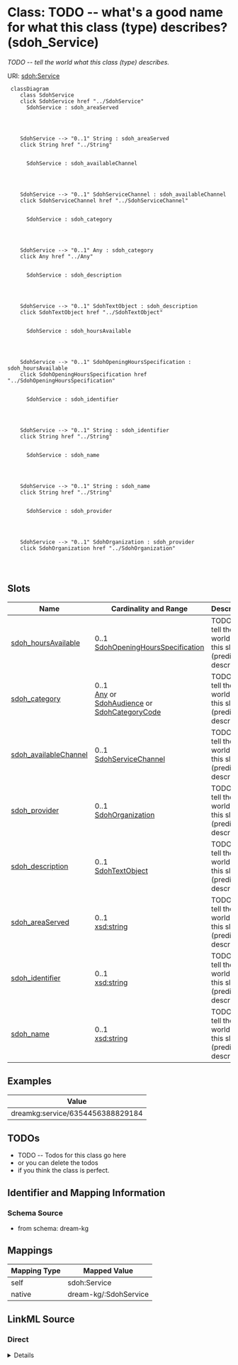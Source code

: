 

# Class: TODO -- what's a good name for what this class (type) describes? (sdoh_Service)


_TODO -- tell the world what this class (type) describes._





URI: [sdoh:Service](http://schema.org/Service)






```mermaid
 classDiagram
    class SdohService
    click SdohService href "../SdohService"
      SdohService : sdoh_areaServed
        
          
    
    
    SdohService --> "0..1" String : sdoh_areaServed
    click String href "../String"

        
      SdohService : sdoh_availableChannel
        
          
    
    
    SdohService --> "0..1" SdohServiceChannel : sdoh_availableChannel
    click SdohServiceChannel href "../SdohServiceChannel"

        
      SdohService : sdoh_category
        
          
    
    
    SdohService --> "0..1" Any : sdoh_category
    click Any href "../Any"

        
      SdohService : sdoh_description
        
          
    
    
    SdohService --> "0..1" SdohTextObject : sdoh_description
    click SdohTextObject href "../SdohTextObject"

        
      SdohService : sdoh_hoursAvailable
        
          
    
    
    SdohService --> "0..1" SdohOpeningHoursSpecification : sdoh_hoursAvailable
    click SdohOpeningHoursSpecification href "../SdohOpeningHoursSpecification"

        
      SdohService : sdoh_identifier
        
          
    
    
    SdohService --> "0..1" String : sdoh_identifier
    click String href "../String"

        
      SdohService : sdoh_name
        
          
    
    
    SdohService --> "0..1" String : sdoh_name
    click String href "../String"

        
      SdohService : sdoh_provider
        
          
    
    
    SdohService --> "0..1" SdohOrganization : sdoh_provider
    click SdohOrganization href "../SdohOrganization"

        
      
```




<!-- no inheritance hierarchy -->


## Slots

| Name | Cardinality and Range | Description | Inheritance |
| ---  | --- | --- | --- |
| [sdoh_hoursAvailable](../slots/sdoh_hoursAvailable.md) | 0..1 <br/> [SdohOpeningHoursSpecification](../classes/SdohOpeningHoursSpecification.md) | TODO -- tell the world what this slot (predicate) describes | direct |
| [sdoh_category](../slots/sdoh_category.md) | 0..1 <br/> [Any](../classes/Any.md)&nbsp;or&nbsp;<br />[SdohAudience](../classes/SdohAudience.md)&nbsp;or&nbsp;<br />[SdohCategoryCode](../classes/SdohCategoryCode.md) | TODO -- tell the world what this slot (predicate) describes | direct |
| [sdoh_availableChannel](../slots/sdoh_availableChannel.md) | 0..1 <br/> [SdohServiceChannel](../classes/SdohServiceChannel.md) | TODO -- tell the world what this slot (predicate) describes | direct |
| [sdoh_provider](../slots/sdoh_provider.md) | 0..1 <br/> [SdohOrganization](../classes/SdohOrganization.md) | TODO -- tell the world what this slot (predicate) describes | direct |
| [sdoh_description](../slots/sdoh_description.md) | 0..1 <br/> [SdohTextObject](../classes/SdohTextObject.md) | TODO -- tell the world what this slot (predicate) describes | direct |
| [sdoh_areaServed](../slots/sdoh_areaServed.md) | 0..1 <br/> [xsd:string](http://www.w3.org/2001/XMLSchema#string) | TODO -- tell the world what this slot (predicate) describes | direct |
| [sdoh_identifier](../slots/sdoh_identifier.md) | 0..1 <br/> [xsd:string](http://www.w3.org/2001/XMLSchema#string) | TODO -- tell the world what this slot (predicate) describes | direct |
| [sdoh_name](../slots/sdoh_name.md) | 0..1 <br/> [xsd:string](http://www.w3.org/2001/XMLSchema#string) | TODO -- tell the world what this slot (predicate) describes | direct |










## Examples

| Value |
| --- |
| dreamkg:service/6354456388829184 |

## TODOs

* TODO -- Todos for this class go here
* or you can delete the todos
* if you think the class is perfect.

## Identifier and Mapping Information







### Schema Source


* from schema: dream-kg




## Mappings

| Mapping Type | Mapped Value |
| ---  | ---  |
| self | sdoh:Service |
| native | dream-kg/:SdohService |







## LinkML Source

<!-- TODO: investigate https://stackoverflow.com/questions/37606292/how-to-create-tabbed-code-blocks-in-mkdocs-or-sphinx -->

### Direct

<details>
```yaml
name: sdoh_Service
description: TODO -- tell the world what this class (type) describes.
title: TODO -- what's a good name for what this class (type) describes?
todos:
- TODO -- Todos for this class go here
- or you can delete the todos
- if you think the class is perfect.
notes:
- There are 87 instances of this class.
examples:
- value: dreamkg:service/6354456388829184
from_schema: dream-kg
slots:
- sdoh_hoursAvailable
- sdoh_category
- sdoh_availableChannel
- sdoh_provider
- sdoh_description
- sdoh_areaServed
- sdoh_identifier
- sdoh_name
class_uri: sdoh:Service

```
</details>

### Induced

<details>
```yaml
name: sdoh_Service
description: TODO -- tell the world what this class (type) describes.
title: TODO -- what's a good name for what this class (type) describes?
todos:
- TODO -- Todos for this class go here
- or you can delete the todos
- if you think the class is perfect.
notes:
- There are 87 instances of this class.
examples:
- value: dreamkg:service/6354456388829184
from_schema: dream-kg
attributes:
  sdoh_hoursAvailable:
    name: sdoh_hoursAvailable
    description: TODO -- tell the world what this slot (predicate) describes.
    todos:
    - TODO -- Todos for this slot go here
    - or you can delete the todos
    - if you think the class is perfect.
    comments:
    - 609 occurrences with subject type sdoh_Service and object type sdoh_OpeningHoursSpecification.
    examples:
    - value: dreamkg:service/5385341432496128 sdoh:hoursAvailable dreamkg:service/hours/thursday/5385341432496128
    from_schema: dream-kg
    rank: 1000
    slot_uri: sdoh:hoursAvailable
    alias: sdoh_hoursAvailable
    owner: sdoh_Service
    domain_of:
    - sdoh_Service
    range: sdoh_OpeningHoursSpecification
  sdoh_category:
    name: sdoh_category
    description: TODO -- tell the world what this slot (predicate) describes.
    todos:
    - TODO -- Todos for this slot go here
    - or you can delete the todos
    - if you think the class is perfect.
    comments:
    - 539 occurrences with subject type sdoh_Service and object type sdoh_Audience.
    - 806 occurrences with subject type sdoh_Service and object type sdoh_CategoryCode.
    examples:
    - value: dreamkg:service/6032260047568896 sdoh:category dreamkg:category/audience/Adults18
    - value: dreamkg:service/6378689670414336 sdoh:category dreamkg:category/cost/ReducedCost
    from_schema: dream-kg
    rank: 1000
    slot_uri: sdoh:category
    alias: sdoh_category
    owner: sdoh_Service
    domain_of:
    - sdoh_Service
    range: Any
    any_of:
    - range: sdoh_Audience
    - range: sdoh_CategoryCode
  sdoh_availableChannel:
    name: sdoh_availableChannel
    description: TODO -- tell the world what this slot (predicate) describes.
    todos:
    - TODO -- Todos for this slot go here
    - or you can delete the todos
    - if you think the class is perfect.
    comments:
    - 174 occurrences with subject type sdoh_Service and object type sdoh_ServiceChannel.
    examples:
    - value: dreamkg:service/4542572480692224 sdoh:availableChannel dreamkg:service/channel/P-4542572480692224
    from_schema: dream-kg
    rank: 1000
    slot_uri: sdoh:availableChannel
    alias: sdoh_availableChannel
    owner: sdoh_Service
    domain_of:
    - sdoh_Service
    range: sdoh_ServiceChannel
  sdoh_provider:
    name: sdoh_provider
    description: TODO -- tell the world what this slot (predicate) describes.
    todos:
    - TODO -- Todos for this slot go here
    - or you can delete the todos
    - if you think the class is perfect.
    comments:
    - 87 occurrences with subject type sdoh_Service and object type sdoh_Organization.
    examples:
    - value: dreamkg:service/4955538569953280 sdoh:provider dreamkg:service/provider/4955538569953280
    from_schema: dream-kg
    rank: 1000
    slot_uri: sdoh:provider
    alias: sdoh_provider
    owner: sdoh_Service
    domain_of:
    - sdoh_Service
    range: sdoh_Organization
  sdoh_description:
    name: sdoh_description
    description: TODO -- tell the world what this slot (predicate) describes.
    todos:
    - TODO -- Todos for this slot go here
    - or you can delete the todos
    - if you think the class is perfect.
    comments:
    - 87 occurrences with subject type sdoh_Service and object type sdoh_TextObject.
    examples:
    - value: dreamkg:service/6566876511207424 sdoh:description dreamkg:service/desc/6566876511207424
    from_schema: dream-kg
    rank: 1000
    slot_uri: sdoh:description
    alias: sdoh_description
    owner: sdoh_Service
    domain_of:
    - sdoh_Service
    range: sdoh_TextObject
  sdoh_areaServed:
    name: sdoh_areaServed
    description: TODO -- tell the world what this slot (predicate) describes.
    todos:
    - TODO -- Todos for this slot go here
    - or you can delete the todos
    - if you think the class is perfect.
    comments:
    - 87 occurrences with subject type sdoh_Service and object type string.
    examples:
    - value: 'dreamkg:service/4721819823112192 sdoh:areaServed This program covers
        residents of the following counties: Bucks County, PA, Burlington County,
        PA, Camden County, PA, Cecil County, PA, Chester County, PA, Delaware County,
        PA, Gloucester County, PA, Montgomery County, PA, New Castle County, PA, Philadelphia
        County, PA and Salem County, PA.'
    from_schema: dream-kg
    rank: 1000
    slot_uri: sdoh:areaServed
    alias: sdoh_areaServed
    owner: sdoh_Service
    domain_of:
    - sdoh_Service
    range: string
  sdoh_identifier:
    name: sdoh_identifier
    description: TODO -- tell the world what this slot (predicate) describes.
    todos:
    - TODO -- Todos for this slot go here
    - or you can delete the todos
    - if you think the class is perfect.
    comments:
    - 87 occurrences with subject type sdoh_Service and object type string.
    - 39 occurrences with subject type sdoh_AdministrativeArea and object type string.
    examples:
    - value: dreamkg:service/6139716755783680 sdoh:identifier 6139716755783680
    - value: dreamkg:zip/19154 sdoh:identifier 19154
    from_schema: dream-kg
    rank: 1000
    slot_uri: sdoh:identifier
    alias: sdoh_identifier
    owner: sdoh_Service
    domain_of:
    - sdoh_AdministrativeArea
    - sdoh_Service
    range: string
  sdoh_name:
    name: sdoh_name
    description: TODO -- tell the world what this slot (predicate) describes.
    todos:
    - TODO -- Todos for this slot go here
    - or you can delete the todos
    - if you think the class is perfect.
    comments:
    - 88 occurrences with subject type sdoh_Service and object type string.
    - 89 occurrences with subject type sdoh_Organization and object type string.
    examples:
    - value: dreamkg:service/5112554392387584 sdoh:name Coffee House
    - value: dreamkg:service/provider/5477271096786944 sdoh:name Self Help Movement
    from_schema: dream-kg
    rank: 1000
    slot_uri: sdoh:name
    alias: sdoh_name
    owner: sdoh_Service
    domain_of:
    - sdoh_Organization
    - sdoh_Service
    range: string
class_uri: sdoh:Service

```
</details>
